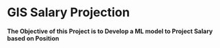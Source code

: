 # GIS Salary Projection
__The Objective of this Project is to Develop a ML model to Project Salary based on Position__

